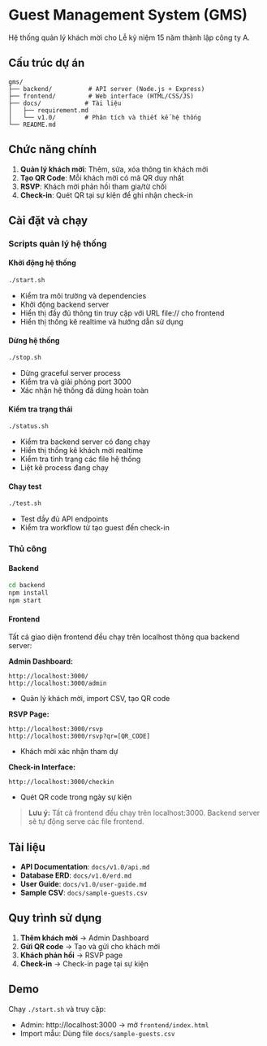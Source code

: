 # Guest Management System (GMS)

Hệ thống quản lý khách mời cho Lễ kỷ niệm 15 năm thành lập công ty A.

## Cấu trúc dự án

```
gms/
├── backend/          # API server (Node.js + Express)
├── frontend/         # Web interface (HTML/CSS/JS)
├── docs/            # Tài liệu
│   ├── requirement.md
│   └── v1.0/        # Phân tích và thiết kế hệ thống
└── README.md
```

## Chức năng chính

1. **Quản lý khách mời**: Thêm, sửa, xóa thông tin khách mời
2. **Tạo QR Code**: Mỗi khách mời có mã QR duy nhất
3. **RSVP**: Khách mời phản hồi tham gia/từ chối
4. **Check-in**: Quét QR tại sự kiện để ghi nhận check-in

## Cài đặt và chạy

### Scripts quản lý hệ thống

#### Khởi động hệ thống
```bash
./start.sh
```
- Kiểm tra môi trường và dependencies
- Khởi động backend server
- Hiển thị đầy đủ thông tin truy cập với URL file:// cho frontend
- Hiển thị thống kê realtime và hướng dẫn sử dụng

#### Dừng hệ thống  
```bash
./stop.sh
```
- Dừng graceful server process
- Kiểm tra và giải phóng port 3000
- Xác nhận hệ thống đã dừng hoàn toàn

#### Kiểm tra trạng thái
```bash
./status.sh
```
- Kiểm tra backend server có đang chạy
- Hiển thị thống kê khách mời realtime
- Kiểm tra tình trạng các file hệ thống
- Liệt kê process đang chạy

#### Chạy test
```bash
./test.sh
```
- Test đầy đủ API endpoints
- Kiểm tra workflow từ tạo guest đến check-in

### Thủ công

#### Backend
```bash
cd backend
npm install
npm start
```

#### Frontend
Tất cả giao diện frontend đều chạy trên localhost thông qua backend server:

**Admin Dashboard:**
```
http://localhost:3000/
http://localhost:3000/admin
```
- Quản lý khách mời, import CSV, tạo QR code

**RSVP Page:**
```
http://localhost:3000/rsvp
http://localhost:3000/rsvp?qr=[QR_CODE]
```
- Khách mời xác nhận tham dự

**Check-in Interface:**
```
http://localhost:3000/checkin
```
- Quét QR code trong ngày sự kiện

> **Lưu ý:** Tất cả frontend đều chạy trên localhost:3000. Backend server sẽ tự động serve các file frontend.

## Tài liệu

- **API Documentation**: `docs/v1.0/api.md`
- **Database ERD**: `docs/v1.0/erd.md` 
- **User Guide**: `docs/v1.0/user-guide.md`
- **Sample CSV**: `docs/sample-guests.csv`

## Quy trình sử dụng

1. **Thêm khách mời** → Admin Dashboard
2. **Gửi QR code** → Tạo và gửi cho khách mời
3. **Khách phản hồi** → RSVP page
4. **Check-in** → Check-in page tại sự kiện

## Demo

Chạy `./start.sh` và truy cập:
- Admin: http://localhost:3000 → mở `frontend/index.html`
- Import mẫu: Dùng file `docs/sample-guests.csv`